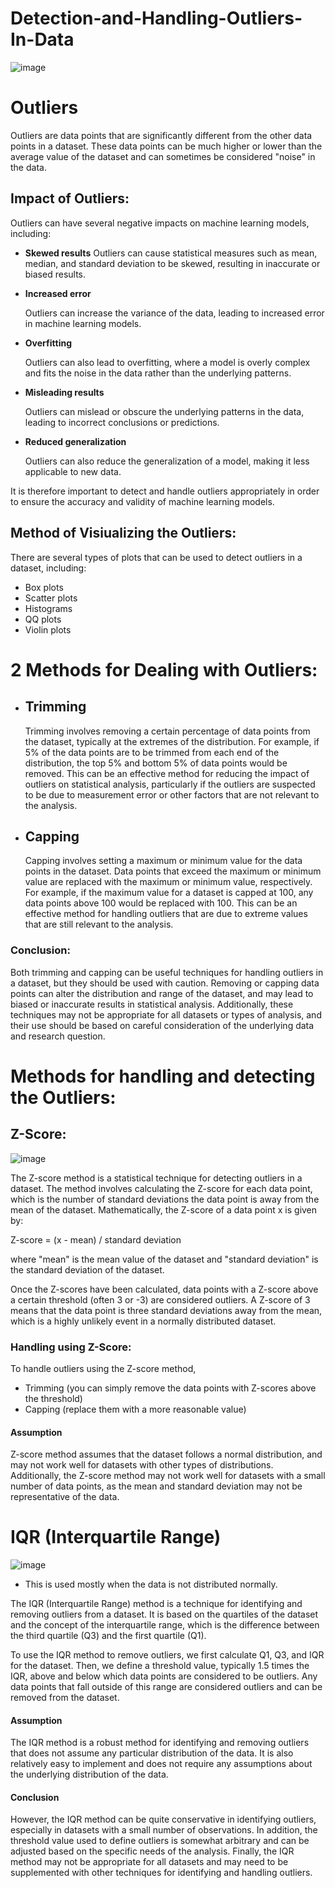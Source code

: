 # Detection-and-Handling-Outliers-In-Data
![image](https://user-images.githubusercontent.com/92606737/227701124-1c5371e9-c5c5-443e-9de4-e7be63815f0c.png)

# Outliers
Outliers are data points that are significantly different from the other data points in a dataset. These data points can be much higher or lower than the average value of the dataset and can sometimes be considered "noise" in the data.

## Impact of Outliers:
Outliers can have several negative impacts on machine learning models, including:

- __Skewed results__
   Outliers can cause statistical measures such as mean, median, and standard deviation to be skewed, resulting in inaccurate or biased results.

- __Increased error__

   Outliers can increase the variance of the data, leading to increased error in machine learning models.

- __Overfitting__
  
  Outliers can also lead to overfitting, where a model is overly complex and fits the noise in the data rather than the underlying patterns.

- __Misleading results__

   Outliers can mislead or obscure the underlying patterns in the data, leading to incorrect conclusions or predictions.

- __Reduced generalization__
   
   Outliers can also reduce the generalization of a model, making it less applicable to new data.

It is therefore important to detect and handle outliers appropriately in order to ensure the accuracy and validity of machine learning models.

## Method of Visiualizing the Outliers:
There are several types of plots that can be used to detect outliers in a dataset, including:
- Box plots
- Scatter plots
- Histograms
- QQ plots
- Violin plots

# 2 Methods for Dealing with Outliers:
- ## Trimming 

    Trimming involves removing a certain percentage of data points from the dataset, typically at the extremes of the distribution. For example, if 5% of the data points are to be trimmed from each end of the distribution, the top 5% and bottom 5% of data points would be removed. This can be an effective method for reducing the impact of outliers on statistical analysis, particularly if the outliers are suspected to be due to measurement error or other factors that are not relevant to the analysis.
    
- ## Capping 

   Capping involves setting a maximum or minimum value for the data points in the dataset. Data points that exceed the maximum or minimum value are replaced with the maximum or minimum value, respectively. For example, if the maximum value for a dataset is capped at 100, any data points above 100 would be replaced with 100. This can be an effective method for handling outliers that are due to extreme values that are still relevant to the analysis.
   
   
### Conclusion:

Both trimming and capping can be useful techniques for handling outliers in a dataset, but they should be used with caution. Removing or capping data points can alter the distribution and range of the dataset, and may lead to biased or inaccurate results in statistical analysis. Additionally, these techniques may not be appropriate for all datasets or types of analysis, and their use should be based on careful consideration of the underlying data and research question.


# Methods for handling and detecting the Outliers:
## Z-Score:
![image](https://user-images.githubusercontent.com/92606737/227702235-4736459f-ea95-4453-b40d-429eae0a4760.png)

The Z-score method is a statistical technique for detecting outliers in a dataset. The method involves calculating the Z-score for each data point, which is the number of standard deviations the data point is away from the mean of the dataset. Mathematically, the Z-score of a data point x is given by:

Z-score = (x - mean) / standard deviation

where "mean" is the mean value of the dataset and "standard deviation" is the standard deviation of the dataset.

Once the Z-scores have been calculated, data points with a Z-score above a certain threshold (often 3 or -3) are considered outliers. A Z-score of 3 means that the data point is three standard deviations away from the mean, which is a highly unlikely event in a normally distributed dataset.

### Handling using Z-Score:
To handle outliers using the Z-score method, 
- Trimming (you can simply remove the data points with Z-scores above the threshold)
- Capping (replace them with a more reasonable value)

#### Assumption 
Z-score method assumes that the dataset follows a normal distribution, and may not work well for datasets with other types of distributions. Additionally, the Z-score method may not work well for datasets with a small number of data points, as the mean and standard deviation may not be representative of the data.

# IQR (Interquartile Range)
![image](https://user-images.githubusercontent.com/92606737/227759238-a234d7bf-58d7-425d-86f9-04b9ca70e8de.png)

- This is used mostly when the data is not distributed normally.


The IQR (Interquartile Range) method is a technique for identifying and removing outliers from a dataset. It is based on the quartiles of the dataset and the concept of the interquartile range, which is the difference between the third quartile (Q3) and the first quartile (Q1).

To use the IQR method to remove outliers, we first calculate Q1, Q3, and IQR for the dataset. Then, we define a threshold value, typically 1.5 times the IQR, above and below which data points are considered to be outliers. Any data points that fall outside of this range are considered outliers and can be removed from the dataset.

#### Assumption
The IQR method is a robust method for identifying and removing outliers that does not assume any particular distribution of the data. It is also relatively easy to implement and does not require any assumptions about the underlying distribution of the data.

#### Conclusion
However, the IQR method can be quite conservative in identifying outliers, especially in datasets with a small number of observations. In addition, the threshold value used to define outliers is somewhat arbitrary and can be adjusted based on the specific needs of the analysis. Finally, the IQR method may not be appropriate for all datasets and may need to be supplemented with other techniques for identifying and handling outliers.
